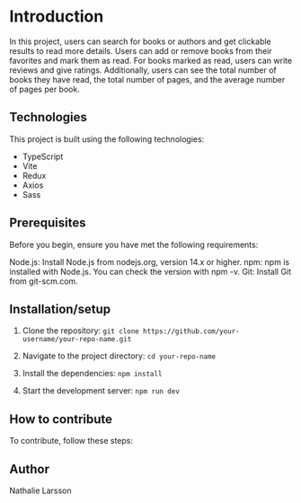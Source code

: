 # Introduction

In this project, users can search for books or authors and get clickable results to read more details. Users can add or remove books from their favorites and mark them as read. For books marked as read, users can write reviews and give ratings. Additionally, users can see the total number of books they have read, the total number of pages, and the average number of pages per book.

## Technologies

This project is built using the following technologies:

- TypeScript
- Vite
- Redux
- Axios
- Sass

## Prerequisites

Before you begin, ensure you have met the following requirements:

Node.js: Install Node.js from nodejs.org, version 14.x or higher.
npm: npm is installed with Node.js. You can check the version with npm -v.
Git: Install Git from git-scm.com.

## Installation/setup

1. Clone the repository:
   `git clone https://github.com/your-username/your-repo-name.git`

2. Navigate to the project directory:
   `cd your-repo-name`

3. Install the dependencies:
   `npm install`

4. Start the development server:
   `npm run dev`

## How to contribute

To contribute, follow these steps:

## Author

Nathalie Larsson
